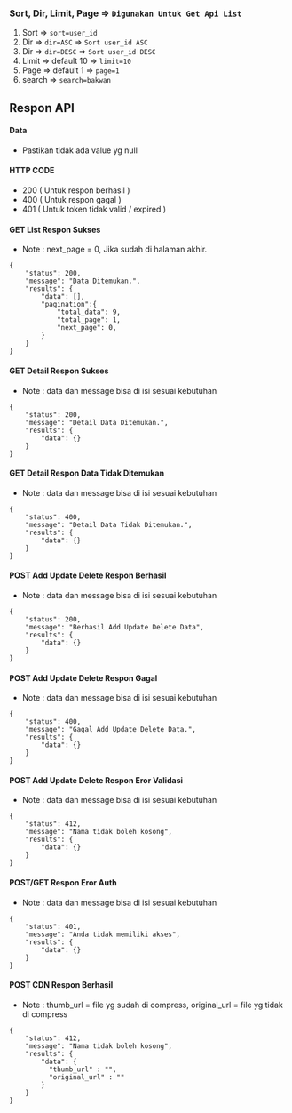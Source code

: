 ### Sort, Dir, Limit, Page => `Digunakan Untuk Get Api List`
1. Sort => `sort=user_id` 
2. Dir => `dir=ASC` => `Sort user_id ASC`
3. Dir => `dir=DESC` => `Sort user_id DESC`
4. Limit => default 10 => `limit=10`
5. Page => default 1 => `page=1`
6. search => `search=bakwan`



## Respon API
#### Data
- Pastikan tidak ada value yg null

#### HTTP CODE
- 200 ( Untuk respon berhasil )
- 400 ( Untuk respon gagal )
- 401 ( Untuk token tidak valid / expired )

#### GET List Respon Sukses
- Note : next_page = 0, Jika sudah di halaman akhir.
```
{
    "status": 200,
    "message": "Data Ditemukan.",
    "results": {
        "data": [],
        "pagination":{
            "total_data": 9,
            "total_page": 1,
            "next_page": 0,
        }
    }
}
```

#### GET Detail Respon Sukses
- Note : data dan message bisa di isi sesuai kebutuhan

```
{
    "status": 200,
    "message": "Detail Data Ditemukan.",
    "results": {
        "data": {}
    }
}
```

#### GET Detail Respon Data Tidak Ditemukan
- Note : data dan message bisa di isi sesuai kebutuhan

```
{
    "status": 400,
    "message": "Detail Data Tidak Ditemukan.",
    "results": {
        "data": {}
    }
}
```

#### POST Add Update Delete Respon Berhasil
- Note : data dan message bisa di isi sesuai kebutuhan

```
{
    "status": 200,
    "message": "Berhasil Add Update Delete Data",
    "results": {
        "data": {}
    }
}
```

#### POST Add Update Delete Respon Gagal
- Note : data dan message bisa di isi sesuai kebutuhan

```
{
    "status": 400,
    "message": "Gagal Add Update Delete Data.",
    "results": {
        "data": {}
    }
}
```

#### POST Add Update Delete Respon Eror Validasi
- Note : data dan message bisa di isi sesuai kebutuhan

```
{
    "status": 412,
    "message": "Nama tidak boleh kosong",
    "results": {
        "data": {}
    }
}
```

#### POST/GET Respon Eror Auth
- Note : data dan message bisa di isi sesuai kebutuhan

```
{
    "status": 401,
    "message": "Anda tidak memiliki akses",
    "results": {
        "data": {}
    }
}
```


#### POST CDN Respon Berhasil
- Note : thumb_url = file yg sudah di compress, original_url = file yg tidak di compress

```
{
    "status": 412,
    "message": "Nama tidak boleh kosong",
    "results": {
        "data": {
          "thumb_url" : "",
          "original_url" : ""
        }
    }
}
```
